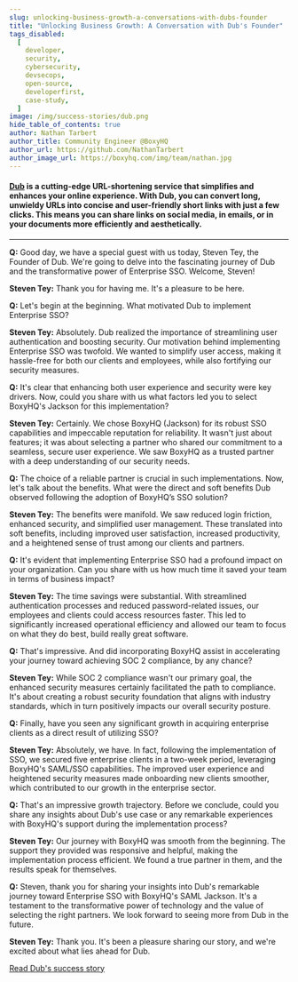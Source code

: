 ```yaml
---
slug: unlocking-business-growth-a-conversations-with-dubs-founder
title: "Unlocking Business Growth: A Conversation with Dub's Founder"
tags_disabled:
  [
    developer,
    security,
    cybersecurity,
    devsecops,
    open-source,
    developerfirst,
    case-study,
  ]
image: /img/success-stories/dub.png
hide_table_of_contents: true
author: Nathan Tarbert
author_title: Community Engineer @BoxyHQ
author_url: https://github.com/NathanTarbert
author_image_url: https://boxyhq.com/img/team/nathan.jpg
---
```


#### [Dub](https://dub.co) is a cutting-edge URL-shortening service that simplifies and enhances your online experience. With Dub, you can convert long, unwieldy URLs into concise and user-friendly short links with just a few clicks. This means you can share links on social media, in emails, or in your documents more efficiently and aesthetically.

---

**Q:** Good day, we have a special guest with us today, Steven Tey, the Founder of Dub. We're going to delve into the fascinating journey of Dub and the transformative power of Enterprise SSO. Welcome, Steven!

**Steven Tey:** Thank you for having me. It's a pleasure to be here.

**Q:** Let's begin at the beginning. What motivated Dub to implement Enterprise SSO?

**Steven Tey:** Absolutely. Dub realized the importance of streamlining user authentication and boosting security. Our motivation behind implementing Enterprise SSO was twofold. We wanted to simplify user access, making it hassle-free for both our clients and employees, while also fortifying our security measures.

**Q:** It's clear that enhancing both user experience and security were key drivers. Now, could you share with us what factors led you to select BoxyHQ's Jackson for this implementation?

**Steven Tey:** Certainly. We chose BoxyHQ (Jackson) for its robust SSO capabilities and impeccable reputation for reliability. It wasn't just about features; it was about selecting a partner who shared our commitment to a seamless, secure user experience. We saw BoxyHQ as a trusted partner with a deep understanding of our security needs.

**Q:** The choice of a reliable partner is crucial in such implementations. Now, let's talk about the benefits. What were the direct and soft benefits Dub observed following the adoption of BoxyHQ’s SSO solution?

**Steven Tey:** The benefits were manifold. We saw reduced login friction, enhanced security, and simplified user management. These translated into soft benefits, including improved user satisfaction, increased productivity, and a heightened sense of trust among our clients and partners.

**Q:** It's evident that implementing Enterprise SSO had a profound impact on your organization. Can you share with us how much time it saved your team in terms of business impact?

**Steven Tey:** The time savings were substantial. With streamlined authentication processes and reduced password-related issues, our employees and clients could access resources faster. This led to significantly increased operational efficiency and allowed our team to focus on what they do best, build really great software.

**Q:** That's impressive. And did incorporating BoxyHQ assist in accelerating your journey toward achieving SOC 2 compliance, by any chance?

**Steven Tey:** While SOC 2 compliance wasn't our primary goal, the enhanced security measures certainly facilitated the path to compliance. It's about creating a robust security foundation that aligns with industry standards, which in turn positively impacts our overall security posture.

**Q:** Finally, have you seen any significant growth in acquiring enterprise clients as a direct result of utilizing SSO?

**Steven Tey:** Absolutely, we have. In fact, following the implementation of SSO, we secured five enterprise clients in a two-week period, leveraging BoxyHQ's SAML/SSO capabilities. The improved user experience and heightened security measures made onboarding new clients smoother, which contributed to our growth in the enterprise sector.

**Q:** That's an impressive growth trajectory. Before we conclude, could you share any insights about Dub's use case or any remarkable experiences with BoxyHQ's support during the implementation process?

**Steven Tey:** Our journey with BoxyHQ was smooth from the beginning. The support they provided was responsive and helpful, making the implementation process efficient. We found a true partner in them, and the results speak for themselves.

**Q:** Steven, thank you for sharing your insights into Dub's remarkable journey toward Enterprise SSO with BoxyHQ's SAML Jackson. It's a testament to the transformative power of technology and the value of selecting the right partners. We look forward to seeing more from Dub in the future.

**Steven Tey:** Thank you. It's been a pleasure sharing our story, and we're excited about what lies ahead for Dub.

<div style={{ textAlign: "center" }}>
  <a href="/success-stories/safeguarding-trust-boxyhq-sso-enhances-dubs-security" class="button button--primary button--outline">Read Dub's success story</a>
</div>
